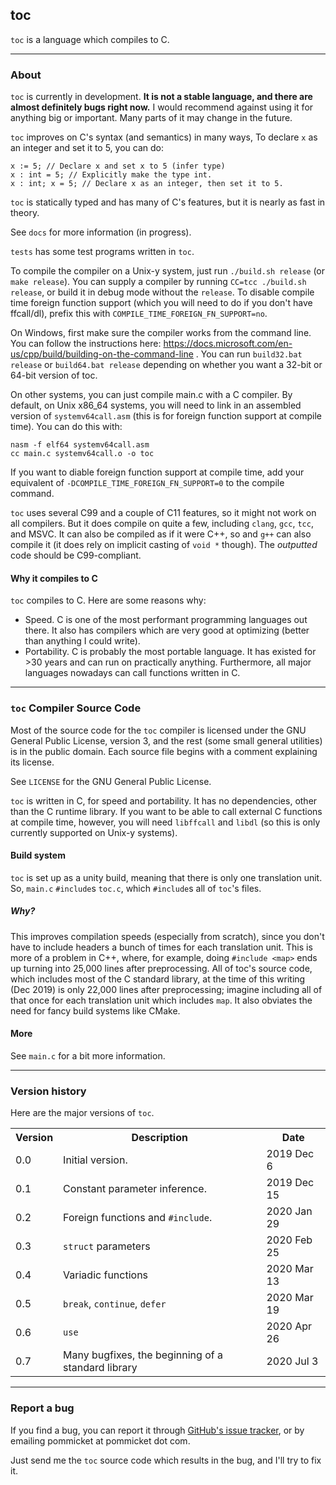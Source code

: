 ## toc

`toc` is a language which compiles to C.

---

### About

`toc` is currently in development. **It is not a stable language,
and there are almost definitely bugs right now.**
I would recommend against using it for anything big or important.
Many parts of it may change in the future.

`toc` improves on C's syntax (and semantics) in many ways,
To declare `x` as an integer and set it to 5,
you can do:

```
x := 5; // Declare x and set x to 5 (infer type)  
x : int = 5; // Explicitly make the type int.  
x : int; x = 5; // Declare x as an integer, then set it to 5.  
```

`toc` is statically typed and has many of C's features, but
it is nearly as fast in theory.
 
See `docs` for more information (in progress).

`tests` has some test programs written in `toc`.

To compile the compiler on a Unix-y system, just run `./build.sh release` (or `make release`). You can supply a compiler by running `CC=tcc ./build.sh release`, or build it in debug mode without the `release`. To disable compile time foreign function support (which you will need to do if you don't have ffcall/dl), prefix this with `COMPILE_TIME_FOREIGN_FN_SUPPORT=no`.

On Windows, first make sure the compiler works from the command line. You can follow the instructions here:
https://docs.microsoft.com/en-us/cpp/build/building-on-the-command-line .
You can run `build32.bat release` or `build64.bat release` depending on whether you want a 32-bit or 64-bit version of toc. 

On other systems, you can just compile main.c with a C compiler. 
By default, on Unix x86\_64 systems, you will need to link in an assembled version of `systemv64call.asm` (this is for foreign function support at compile time). 
You can do this with:
```
nasm -f elf64 systemv64call.asm
cc main.c systemv64call.o -o toc
```
If you want to diable foreign function support at compile time, add your equivalent of `-DCOMPILE_TIME_FOREIGN_FN_SUPPORT=0` to the compile command.


`toc` uses several C99 and a couple of C11 features, so it might not work on all compilers. But it does compile on quite a few, including `clang`, `gcc`, `tcc`, and MSVC. It can also be compiled as if it were C++, so and `g++` can also compile it (it does rely on implicit casting of  `void *` though). The *outputted* code should be C99-compliant.

#### Why it compiles to C

`toc` compiles to C. Here are some reasons why:

- Speed. C is one of the most performant programming languages out there. It also has compilers which are very good at optimizing (better than anything I could write). 
- Portability. C is probably the most portable language. It has existed for >30 years and can run on practically anything. Furthermore, all major languages nowadays can call functions written in C.

---

### `toc` Compiler Source Code

Most of the source code for the `toc` compiler is licensed under the GNU General Public License, version 3, and the rest (some small general utilities) is in the public domain. Each source file begins with a comment explaining its license.

See `LICENSE` for the GNU General Public License.

`toc` is written in C, for speed and portability. It has no dependencies, other than the C runtime library. If you want to be able to call external C functions at compile time, however, you will need `libffcall` and `libdl` (so this is only currently supported on Unix-y systems).

#### Build system
`toc` is set up as a unity build, meaning that there is only one translation unit. So, `main.c` `#include`s `toc.c`, which `#include`s all of `toc`'s files.
##### Why?
This improves compilation speeds (especially from scratch), since you don't have to include headers a bunch of times for each translation unit. This is more of a problem in C++, where, for example, doing `#include <map>` ends up turning into 25,000 lines after preprocessing. All of toc's source code, which includes most of the C standard library, at the time of this writing (Dec 2019) is only 22,000 lines after preprocessing; imagine including all of that once for each translation unit which includes `map`. It also obviates the need for fancy build systems like CMake.

#### More

See `main.c` for a bit more information.

---

### Version history

Here are the major versions of `toc`.

<table>
<tr><th>Version</th><th>Description</th><th>Date</th></tr>
<tr><td>0.0</td><td>Initial version.</td><td>2019 Dec 6</td></tr>
<tr><td>0.1</td><td>Constant parameter inference.</td><td>2019 Dec 15</td></tr>
<tr><td>0.2</td><td>Foreign functions and <code>#include</code>.</td><td>2020 Jan 29</td></tr>
<tr><td>0.3</td><td><code>struct</code> parameters</td><td>2020 Feb 25</td></tr>
<tr><td>0.4</td><td>Variadic functions</td><td>2020 Mar 13</td></tr>
<tr><td>0.5</td><td><code>break</code>, <code>continue</code>, <code>defer</code></td><td>2020 Mar 19</td></tr>
<tr><td>0.6</td><td><code>use</code></td><td>2020 Apr 26</td></tr>
<tr><td>0.7</td><td>Many bugfixes, the beginning of a standard library</td><td>2020 Jul 3</td></tr>
</table>

---

### Report a bug

If you find a bug, you can report it through [GitHub's issue tracker](https://github.com/pommicket/toc/issues), or by emailing pommicket at pommicket dot com.

Just send me the `toc` source code which results in the bug, and I'll try to fix it. 
